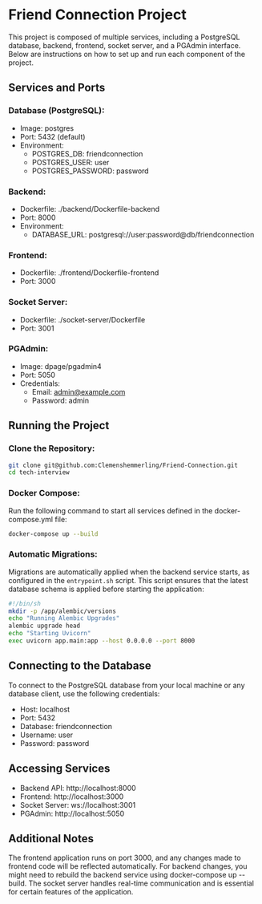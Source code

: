 # Friend Connection Project

This project is composed of multiple services, including a PostgreSQL database, backend, frontend, socket server, and a PGAdmin interface. Below are instructions on how to set up and run each component of the project.

## Services and Ports

### Database (PostgreSQL):

- Image: postgres
- Port: 5432 (default)
- Environment:
  - POSTGRES_DB: friendconnection
  - POSTGRES_USER: user
  - POSTGRES_PASSWORD: password

### Backend:

- Dockerfile: ./backend/Dockerfile-backend
- Port: 8000
- Environment:
  - DATABASE_URL: postgresql://user:password@db/friendconnection

### Frontend:

- Dockerfile: ./frontend/Dockerfile-frontend
- Port: 3000

### Socket Server:

- Dockerfile: ./socket-server/Dockerfile
- Port: 3001

### PGAdmin:

- Image: dpage/pgadmin4
- Port: 5050
- Credentials:
  - Email: admin@example.com
  - Password: admin

## Running the Project

### Clone the Repository:

```bash
git clone git@github.com:Clemenshemmerling/Friend-Connection.git
cd tech-interview
```

### Docker Compose:

Run the following command to start all services defined in the docker-compose.yml file:

```bash
docker-compose up --build
```

### Automatic Migrations:

Migrations are automatically applied when the backend service starts, as configured in the `entrypoint.sh` script. This script ensures that the latest database schema is applied before starting the application:

```bash
#!/bin/sh
mkdir -p /app/alembic/versions
echo "Running Alembic Upgrades"
alembic upgrade head
echo "Starting Uvicorn"
exec uvicorn app.main:app --host 0.0.0.0 --port 8000
```

## Connecting to the Database

To connect to the PostgreSQL database from your local machine or any database client, use the following credentials:

- Host: localhost
- Port: 5432
- Database: friendconnection
- Username: user
- Password: password

## Accessing Services

- Backend API: http://localhost:8000
- Frontend: http://localhost:3000
- Socket Server: ws://localhost:3001
- PGAdmin: http://localhost:5050

## Additional Notes

The frontend application runs on port 3000, and any changes made to frontend code will be reflected automatically.
For backend changes, you might need to rebuild the backend service using docker-compose up --build.
The socket server handles real-time communication and is essential for certain features of the application.

